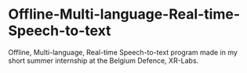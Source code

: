 # Offline-Multi-language-Real-time-Speech-to-text
Offline, Multi-language, Real-time Speech-to-text program made in my short summer internship at the Belgium Defence, XR-Labs.
